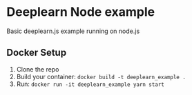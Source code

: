 # Deeplearn Node example

Basic deeplearn.js example running on node.js

## Docker Setup ##

1. Clone the repo
1. Build your container: `docker build -t deeplearn_example .`
1. Run: `docker run -it deeplearn_example yarn start`
